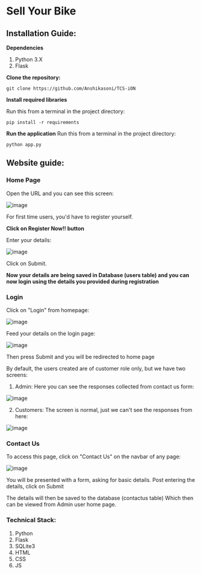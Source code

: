 # Sell Your Bike
## Installation Guide:
**Dependencies**
1. Python 3.X
2. Flask

**Clone the repository:**

`git clone https://github.com/Anshikasoni/TCS-iON`

**Install required libraries**

Run this from a terminal in the project directory: 

` pip install -r requirements `

**Run the application**
Run this from a terminal in the project directory:

` python app.py `

## Website guide:

### Home Page

Open the URL and you can see this screen: 

![image](https://user-images.githubusercontent.com/44340358/185262013-0e854ff1-2e21-4a9c-863c-66e8644159de.png)

For first time users, you'd have to register yourself.

**Click on Register Now!! button**

Enter your details:

![image](https://user-images.githubusercontent.com/44340358/185262178-cac3a683-7afc-4616-ae4a-5e6a727ee1e5.png)

Click on Submit.

**Now your details are being saved in Database (users table) and you can now login using the details you provided during registration**

### Login
Click on "Login" from homepage:

![image](https://user-images.githubusercontent.com/44340358/185262482-bfe81253-e7c0-4549-b9e4-0ef25cc610c1.png)

Feed your details on the login page:

![image](https://user-images.githubusercontent.com/44340358/185262561-39b755fd-9b43-43f4-a126-9d6952b9530e.png)

Then press Submit and you will be redirected to home page

By default, the users created are of customer role only, but we have two screens:
1. Admin: Here you can see the responses collected from contact us form:

  ![image](https://user-images.githubusercontent.com/44340358/185262692-ab8cf2fd-4bba-48ae-a7cc-e27889472417.png)

2. Customers: The screen is normal, just we can't see the responses from here:

  ![image](https://user-images.githubusercontent.com/44340358/185262855-9a7f0d3f-f61d-45b5-bf6b-038d7e76c795.png)

### Contact Us
To access this page, click on "Contact Us" on the navbar of any page:

![image](https://user-images.githubusercontent.com/44340358/185262980-8f3f460d-a7b8-45f1-8de8-5821593c7315.png)

You will be presented with a form, asking for basic details.
Post entering the details, click on Submit

The details will then be saved to the database (contactus table)
Which then can be viewed from Admin user home page.

### Technical Stack:
1. Python
2. Flask
3. SQLite3
4. HTML
5. CSS
6. JS
